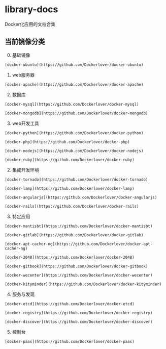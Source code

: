 # library-docs
Docker化应用的文档合集

## 当前镜像分类

  0. 基础镜像
  
    [docker-ubuntu](https://github.com/Dockerlover/docker-ubuntu)

  1. web服务器
  
    [docker-apache](https://github.com/Dockerlover/docker-apache)
  
  2. 数据库
  
    [docker-mysql](https://github.com/Dockerlover/docker-mysql)
    
    [docker-mongodb](https://github.com/Dockerlover/docker-mongodb)
  
  3. web开发工具
  
    [docker-python](https://github.com/Dockerlover/docker-python)
    
    [docker-php](https://github.com/Dockerlover/docker-php)
    
    [docker-nodejs](https://github.com/Dockerlover/docker-nodejs)
    
    [docker-ruby](https://github.com/Dockerlover/docker-ruby)
  
  2. 集成开发环境
  
    [docker-tornado](https://github.com/Dockerlover/docker-tornado)
    
    [docker-lamp](https://github.com/Dockerlover/docker-lamp)
    
    [docker-angularjs](https://github.com/Dockerlover/docker-angularjs)

    [docker-rails](https://github.com/Dockerlover/docker-rails)
  
  3. 特定应用
    
    [docker-mantisbt](https://github.com/Dockerlover/docker-mantisbt)
    
    [docker-gitlab](https://github.com/Dockerlover/docker-gitlab)
    
    [docker-apt-cacher-ng](https://github.com/Dockerlover/docker-apt-cacher-ng)

    [docker-2048](https://github.com/Dockerlover/docker-2048)
    
    [docker-gitbook](https://github.com/Dockerlover/docker-gitbook)
    
    [docker-wecenter](https://github.com/Dockerlover/docker-wecenter)
    
    [docker-kityminder](https://github.com/Dockerlover/docker-kityminder)
    
  4. 服务与发现
  
    [docker-etcd](https://github.com/Dockerlover/docker-etcd)
    
    [docker-registry](https://github.com/Dockerlover/docker-registry)
    
    [docker-discover](https://github.com/Dockerlover/docker-discover)
  
  5. 控制台
  
    [docker-paas](https://github.com/Dockerlover/docker-paas)
